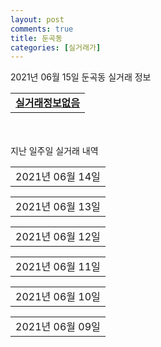 ```yaml
---
layout: post
comments: true
title: 둔곡동
categories: [실거래가]
---
```


2021년 06월 15일 둔곡동 실거래 정보

<table>
  <tr>
    <td colspan="4" style="font-weight: bold;"><a href="https://search.naver.com/search.naver?query=실거래정보없음">실거래정보없음</a></td>
  </tr>
    
</table>
    
<div style="margin-top: 50px; margin-bottom: 13px">지난 일주일 실거래 내역</div>

  <table style="width: 100%; margin-bottom: 1px">
      <tr class="header">
        <td>2021년 06월 14일</td>
      </tr>
      <tr class="child" style="display: none">
        <td>
            
        <table>
          <tr>
            <td colspan="4" style="font-weight: bold;"><a href="https://search.naver.com/search.naver?query=실거래정보없음">실거래정보없음</a></td>
          </tr>

        </table>
    
        </td>
      </tr>
  </table>
    
  <table style="width: 100%; margin-bottom: 1px">
      <tr class="header">
        <td>2021년 06월 13일</td>
      </tr>
      <tr class="child" style="display: none">
        <td>
            
        <table>
          <tr>
            <td colspan="4" style="font-weight: bold;"><a href="https://search.naver.com/search.naver?query=실거래정보없음">실거래정보없음</a></td>
          </tr>

        </table>
    
        </td>
      </tr>
  </table>
    
  <table style="width: 100%; margin-bottom: 1px">
      <tr class="header">
        <td>2021년 06월 12일</td>
      </tr>
      <tr class="child" style="display: none">
        <td>
            
        <table>
          <tr>
            <td colspan="4" style="font-weight: bold;"><a href="https://search.naver.com/search.naver?query=대전 둔곡지구 A3BL 우미린">대전 둔곡지구 A3BL 우미린</a></td>
          </tr>

          <tr>
            <td><a style="color: blue">전매</a></td>
            <td>26층</td>
            <td>84.946㎡</td>
            <td>계약일 2021-06-09</td>
          </tr>
          <tr>
            <td colspan="4">41,920</td>
          </tr>
    
          <tr>
            <td><a style="color: blue">전매</a></td>
            <td>16층</td>
            <td>84.9541㎡</td>
            <td>계약일 2021-06-09</td>
          </tr>
          <tr>
            <td colspan="4">40,652</td>
          </tr>
    
          <tr>
            <td><a style="color: blue">전매</a></td>
            <td>8층</td>
            <td>84.946㎡</td>
            <td>계약일 2021-06-09</td>
          </tr>
          <tr>
            <td colspan="4">40,540</td>
          </tr>
    
          <tr>
            <td><a style="color: blue">전매</a></td>
            <td>18층</td>
            <td>84.946㎡</td>
            <td>계약일 2021-06-10</td>
          </tr>
          <tr>
            <td colspan="4">40,510</td>
          </tr>
    
          <tr>
            <td><a style="color: blue">전매</a></td>
            <td>22층</td>
            <td>84.946㎡</td>
            <td>계약일 2021-06-09</td>
          </tr>
          <tr>
            <td colspan="4">40,380</td>
          </tr>
    
          <tr>
            <td><a style="color: blue">전매</a></td>
            <td>23층</td>
            <td>84.946㎡</td>
            <td>계약일 2021-06-10</td>
          </tr>
          <tr>
            <td colspan="4">40,270</td>
          </tr>
    
          <tr>
            <td><a style="color: blue">전매</a></td>
            <td>10층</td>
            <td>84.9541㎡</td>
            <td>계약일 2021-06-09</td>
          </tr>
          <tr>
            <td colspan="4">40,002</td>
          </tr>
    
          <tr>
            <td><a style="color: blue">전매</a></td>
            <td>16층</td>
            <td>84.9541㎡</td>
            <td>계약일 2021-06-09</td>
          </tr>
          <tr>
            <td colspan="4">39,932</td>
          </tr>
    
          <tr>
            <td><a style="color: blue">전매</a></td>
            <td>19층</td>
            <td>84.946㎡</td>
            <td>계약일 2021-06-10</td>
          </tr>
          <tr>
            <td colspan="4">39,510</td>
          </tr>
    
          <tr>
            <td><a style="color: blue">전매</a></td>
            <td>7층</td>
            <td>84.9541㎡</td>
            <td>계약일 2021-06-10</td>
          </tr>
          <tr>
            <td colspan="4">38,992</td>
          </tr>
    
          <tr>
            <td><a style="color: blue">전매</a></td>
            <td>19층</td>
            <td>84.9541㎡</td>
            <td>계약일 2021-06-09</td>
          </tr>
          <tr>
            <td colspan="4">38,742</td>
          </tr>
    
          <tr>
            <td><a style="color: blue">전매</a></td>
            <td>12층</td>
            <td>84.946㎡</td>
            <td>계약일 2021-06-09</td>
          </tr>
          <tr>
            <td colspan="4">38,256</td>
          </tr>
    
          <tr>
            <td><a style="color: blue">전매</a></td>
            <td>26층</td>
            <td>84.9465㎡</td>
            <td>계약일 2021-06-10</td>
          </tr>
          <tr>
            <td colspan="4">35,564</td>
          </tr>
    
          <tr>
            <td><a style="color: blue">전매</a></td>
            <td>26층</td>
            <td>68.5227㎡</td>
            <td>계약일 2021-06-09</td>
          </tr>
          <tr>
            <td colspan="4">33,176</td>
          </tr>
    
          <tr>
            <td><a style="color: blue">전매</a></td>
            <td>13층</td>
            <td>68.5227㎡</td>
            <td>계약일 2021-06-10</td>
          </tr>
          <tr>
            <td colspan="4">32,666</td>
          </tr>
    
          <tr>
            <td><a style="color: blue">전매</a></td>
            <td>26층</td>
            <td>68.5227㎡</td>
            <td>계약일 2021-06-11</td>
          </tr>
          <tr>
            <td colspan="4">31,476</td>
          </tr>
    
          <tr>
            <td><a style="color: blue">전매</a></td>
            <td>20층</td>
            <td>65.355㎡</td>
            <td>계약일 2021-06-10</td>
          </tr>
          <tr>
            <td colspan="4">31,116</td>
          </tr>
    
          <tr>
            <td><a style="color: blue">전매</a></td>
            <td>19층</td>
            <td>68.5227㎡</td>
            <td>계약일 2021-06-10</td>
          </tr>
          <tr>
            <td colspan="4">30,886</td>
          </tr>
    
          <tr>
            <td><a style="color: blue">전매</a></td>
            <td>1층</td>
            <td>76.9927㎡</td>
            <td>계약일 2021-06-09</td>
          </tr>
          <tr>
            <td colspan="4">30,188</td>
          </tr>
    
          <tr>
            <td><a style="color: blue">전매</a></td>
            <td>12층</td>
            <td>65.355㎡</td>
            <td>계약일 2021-06-09</td>
          </tr>
          <tr>
            <td colspan="4">29,036</td>
          </tr>
    
        </table>
    
        </td>
      </tr>
  </table>
    
  <table style="width: 100%; margin-bottom: 1px">
      <tr class="header">
        <td>2021년 06월 11일</td>
      </tr>
      <tr class="child" style="display: none">
        <td>
            
        <table>
          <tr>
            <td colspan="4" style="font-weight: bold;"><a href="https://search.naver.com/search.naver?query=대전 둔곡지구 A3BL 우미린">대전 둔곡지구 A3BL 우미린</a></td>
          </tr>

          <tr>
            <td><a style="color: blue">전매</a></td>
            <td>17층</td>
            <td>84.946㎡</td>
            <td>계약일 2021-06-10</td>
          </tr>
          <tr>
            <td colspan="4">41,950</td>
          </tr>
    
          <tr>
            <td><a style="color: blue">전매</a></td>
            <td>18층</td>
            <td>84.9465㎡</td>
            <td>계약일 2021-06-09</td>
          </tr>
          <tr>
            <td colspan="4">41,724</td>
          </tr>
    
          <tr>
            <td><a style="color: blue">전매</a></td>
            <td>22층</td>
            <td>84.946㎡</td>
            <td>계약일 2021-06-09</td>
          </tr>
          <tr>
            <td colspan="4">40,990</td>
          </tr>
    
          <tr>
            <td><a style="color: blue">전매</a></td>
            <td>25층</td>
            <td>84.9541㎡</td>
            <td>계약일 2021-06-09</td>
          </tr>
          <tr>
            <td colspan="4">40,902</td>
          </tr>
    
          <tr>
            <td><a style="color: blue">전매</a></td>
            <td>20층</td>
            <td>84.946㎡</td>
            <td>계약일 2021-06-09</td>
          </tr>
          <tr>
            <td colspan="4">40,480</td>
          </tr>
    
          <tr>
            <td><a style="color: blue">전매</a></td>
            <td>19층</td>
            <td>84.9541㎡</td>
            <td>계약일 2021-06-10</td>
          </tr>
          <tr>
            <td colspan="4">40,382</td>
          </tr>
    
          <tr>
            <td><a style="color: blue">전매</a></td>
            <td>27층</td>
            <td>84.946㎡</td>
            <td>계약일 2021-06-10</td>
          </tr>
          <tr>
            <td colspan="4">40,320</td>
          </tr>
    
          <tr>
            <td><a style="color: blue">전매</a></td>
            <td>12층</td>
            <td>84.946㎡</td>
            <td>계약일 2021-06-09</td>
          </tr>
          <tr>
            <td colspan="4">40,210</td>
          </tr>
    
          <tr>
            <td><a style="color: blue">전매</a></td>
            <td>10층</td>
            <td>84.9541㎡</td>
            <td>계약일 2021-06-09</td>
          </tr>
          <tr>
            <td colspan="4">39,902</td>
          </tr>
    
          <tr>
            <td><a style="color: blue">전매</a></td>
            <td>10층</td>
            <td>84.9541㎡</td>
            <td>계약일 2021-06-09</td>
          </tr>
          <tr>
            <td colspan="4">39,272</td>
          </tr>
    
          <tr>
            <td><a style="color: blue">전매</a></td>
            <td>6층</td>
            <td>84.9541㎡</td>
            <td>계약일 2021-06-10</td>
          </tr>
          <tr>
            <td colspan="4">38,242</td>
          </tr>
    
          <tr>
            <td><a style="color: blue">전매</a></td>
            <td>4층</td>
            <td>84.946㎡</td>
            <td>계약일 2021-06-10</td>
          </tr>
          <tr>
            <td colspan="4">37,050</td>
          </tr>
    
          <tr>
            <td><a style="color: blue">전매</a></td>
            <td>3층</td>
            <td>84.9465㎡</td>
            <td>계약일 2021-06-09</td>
          </tr>
          <tr>
            <td colspan="4">36,874</td>
          </tr>
    
          <tr>
            <td><a style="color: blue">전매</a></td>
            <td>24층</td>
            <td>68.5227㎡</td>
            <td>계약일 2021-06-09</td>
          </tr>
          <tr>
            <td colspan="4">33,246</td>
          </tr>
    
          <tr>
            <td><a style="color: blue">전매</a></td>
            <td>16층</td>
            <td>68.5227㎡</td>
            <td>계약일 2021-06-09</td>
          </tr>
          <tr>
            <td colspan="4">31,446</td>
          </tr>
    
          <tr>
            <td><a style="color: blue">전매</a></td>
            <td>24층</td>
            <td>68.5227㎡</td>
            <td>계약일 2021-06-09</td>
          </tr>
          <tr>
            <td colspan="4">31,316</td>
          </tr>
    
          <tr>
            <td><a style="color: blue">전매</a></td>
            <td>18층</td>
            <td>68.5227㎡</td>
            <td>계약일 2021-06-09</td>
          </tr>
          <tr>
            <td colspan="4">30,746</td>
          </tr>
    
          <tr>
            <td><a style="color: blue">전매</a></td>
            <td>4층</td>
            <td>73.957㎡</td>
            <td>계약일 2021-06-09</td>
          </tr>
          <tr>
            <td colspan="4">30,688</td>
          </tr>
    
          <tr>
            <td><a style="color: blue">전매</a></td>
            <td>11층</td>
            <td>65.355㎡</td>
            <td>계약일 2021-06-09</td>
          </tr>
          <tr>
            <td colspan="4">30,366</td>
          </tr>
    
          <tr>
            <td><a style="color: blue">전매</a></td>
            <td>15층</td>
            <td>65.355㎡</td>
            <td>계약일 2021-06-09</td>
          </tr>
          <tr>
            <td colspan="4">29,326</td>
          </tr>
    
          <tr>
            <td><a style="color: blue">전매</a></td>
            <td>9층</td>
            <td>65.355㎡</td>
            <td>계약일 2021-06-09</td>
          </tr>
          <tr>
            <td colspan="4">28,536</td>
          </tr>
    
          <tr>
            <td><a style="color: blue">전매</a></td>
            <td>8층</td>
            <td>65.355㎡</td>
            <td>계약일 2021-06-10</td>
          </tr>
          <tr>
            <td colspan="4">28,336</td>
          </tr>
    
        </table>
    
        </td>
      </tr>
  </table>
    
  <table style="width: 100%; margin-bottom: 1px">
      <tr class="header">
        <td>2021년 06월 10일</td>
      </tr>
      <tr class="child" style="display: none">
        <td>
            
        <table>
          <tr>
            <td colspan="4" style="font-weight: bold;"><a href="https://search.naver.com/search.naver?query=대전 둔곡지구 A3BL 우미린">대전 둔곡지구 A3BL 우미린</a></td>
          </tr>

          <tr>
            <td><a style="color: blue">전매</a></td>
            <td>28층</td>
            <td>84.946㎡</td>
            <td>계약일 2021-06-09</td>
          </tr>
          <tr>
            <td colspan="4">41,560</td>
          </tr>
    
          <tr>
            <td><a style="color: blue">전매</a></td>
            <td>11층</td>
            <td>84.946㎡</td>
            <td>계약일 2021-06-09</td>
          </tr>
          <tr>
            <td colspan="4">40,670</td>
          </tr>
    
          <tr>
            <td><a style="color: blue">전매</a></td>
            <td>24층</td>
            <td>84.946㎡</td>
            <td>계약일 2021-06-09</td>
          </tr>
          <tr>
            <td colspan="4">40,320</td>
          </tr>
    
          <tr>
            <td><a style="color: blue">전매</a></td>
            <td>5층</td>
            <td>84.9541㎡</td>
            <td>계약일 2021-06-09</td>
          </tr>
          <tr>
            <td colspan="4">38,602</td>
          </tr>
    
          <tr>
            <td><a style="color: blue">전매</a></td>
            <td>1층</td>
            <td>84.946㎡</td>
            <td>계약일 2021-06-09</td>
          </tr>
          <tr>
            <td colspan="4">33,790</td>
          </tr>
    
          <tr>
            <td><a style="color: blue">전매</a></td>
            <td>27층</td>
            <td>68.5227㎡</td>
            <td>계약일 2021-06-09</td>
          </tr>
          <tr>
            <td colspan="4">32,466</td>
          </tr>
    
          <tr>
            <td><a style="color: blue">전매</a></td>
            <td>11층</td>
            <td>68.5227㎡</td>
            <td>계약일 2021-06-09</td>
          </tr>
          <tr>
            <td colspan="4">32,336</td>
          </tr>
    
          <tr>
            <td><a style="color: blue">전매</a></td>
            <td>13층</td>
            <td>68.5227㎡</td>
            <td>계약일 2021-06-09</td>
          </tr>
          <tr>
            <td colspan="4">31,706</td>
          </tr>
    
          <tr>
            <td><a style="color: blue">전매</a></td>
            <td>18층</td>
            <td>68.5227㎡</td>
            <td>계약일 2021-06-09</td>
          </tr>
          <tr>
            <td colspan="4">31,386</td>
          </tr>
    
          <tr>
            <td><a style="color: blue">전매</a></td>
            <td>23층</td>
            <td>68.5227㎡</td>
            <td>계약일 2021-06-09</td>
          </tr>
          <tr>
            <td colspan="4">31,246</td>
          </tr>
    
          <tr>
            <td><a style="color: blue">전매</a></td>
            <td>22층</td>
            <td>68.5227㎡</td>
            <td>계약일 2021-06-09</td>
          </tr>
          <tr>
            <td colspan="4">31,246</td>
          </tr>
    
          <tr>
            <td><a style="color: blue">전매</a></td>
            <td>11층</td>
            <td>68.5227㎡</td>
            <td>계약일 2021-06-09</td>
          </tr>
          <tr>
            <td colspan="4">31,246</td>
          </tr>
    
          <tr>
            <td><a style="color: blue">전매</a></td>
            <td>11층</td>
            <td>68.5227㎡</td>
            <td>계약일 2021-06-09</td>
          </tr>
          <tr>
            <td colspan="4">30,746</td>
          </tr>
    
          <tr>
            <td><a style="color: blue">전매</a></td>
            <td>9층</td>
            <td>68.5227㎡</td>
            <td>계약일 2021-06-09</td>
          </tr>
          <tr>
            <td colspan="4">30,666</td>
          </tr>
    
          <tr>
            <td><a style="color: blue">전매</a></td>
            <td>24층</td>
            <td>65.355㎡</td>
            <td>계약일 2021-06-07</td>
          </tr>
          <tr>
            <td colspan="4">29,456</td>
          </tr>
    
        </table>
    
        </td>
      </tr>
  </table>
    
  <table style="width: 100%; margin-bottom: 1px">
      <tr class="header">
        <td>2021년 06월 09일</td>
      </tr>
      <tr class="child" style="display: none">
        <td>
            
        <table>
          <tr>
            <td colspan="4" style="font-weight: bold;"><a href="https://search.naver.com/search.naver?query=유성둔곡지구 서한이다음(2단지)">유성둔곡지구 서한이다음(2단지)</a></td>
          </tr>

          <tr>
            <td><a style="color: blue">전매</a></td>
            <td>1층</td>
            <td>84.9648㎡</td>
            <td>계약일 2021-06-08</td>
          </tr>
          <tr>
            <td colspan="4">35,337</td>
          </tr>
    
        </table>
    
        </td>
      </tr>
  </table>
    

